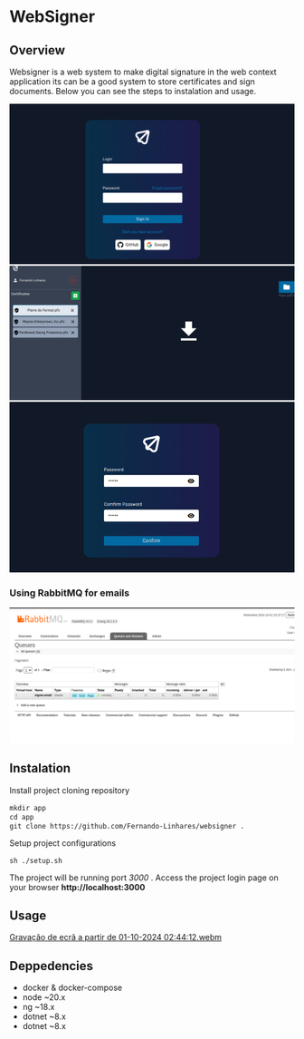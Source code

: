 # WebSigner

## Overview

Websigner is a web system to make digital signature in the web context application
its can be a good system to store certificates and sign documents. Below you can see the steps to instalation and usage.


![login](resources/login.png)
![dashboard](resources/dashboard.png)
![reset-password](resources/reset-password.png)

### Using RabbitMQ for emails
![rabbitmq](resources/rabbitmq.png)



## Instalation

Install project cloning repository

	mkdir app
	cd app
	git clone https://github.com/Fernando-Linhares/websigner .

Setup project configurations

	sh ./setup.sh

The project will be running port *3000* .
Access the project login page on your browser **http://localhost:3000**

## Usage

[Gravação de ecrã a partir de 01-10-2024 02:44:12.webm](https://github.com/user-attachments/assets/6044a56d-55d9-4176-8348-9e750a9aa362)



## Deppedencies

<ul>
  <li>docker & docker-compose</li>
  <li>node ~20.x</li>
  <li>ng ~18.x</li>
  <li>dotnet ~8.x</li>
  <li>dotnet ~8.x</li>
</ul>
